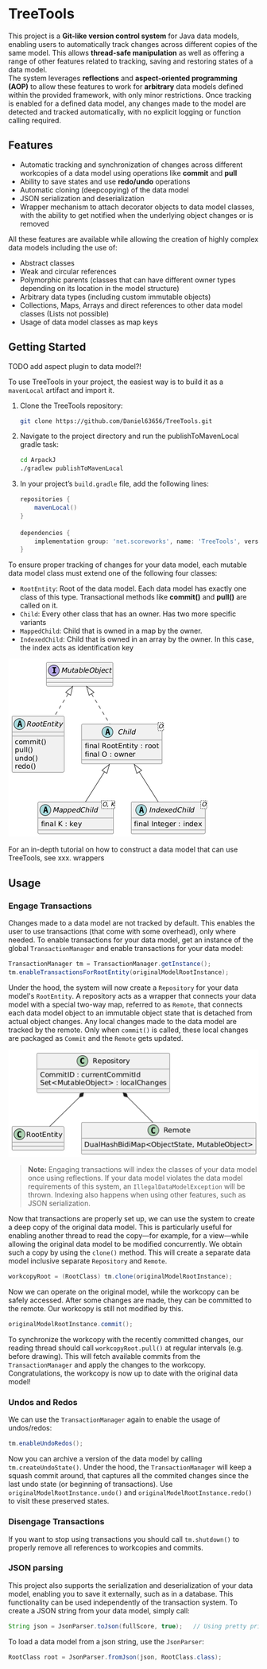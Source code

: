 # TreeTools

This project is a **Git-like version control system** for Java data models, enabling users to automatically track changes
across different copies of the same model. This allows **thread-safe manipulation** as well as offering
a range of other features related to tracking, saving and restoring states of a data model.  
The system leverages **reflections** and **aspect-oriented programming (AOP)** to allow these features to work for **arbitrary**
data models defined within the provided framework, with only minor restrictions. Once tracking is enabled for a defined
data model, any changes made to the model are detected and tracked automatically, with no explicit logging or function
calling required.

## Features

- Automatic tracking and synchronization of changes across different workcopies of a data model using operations like
  **commit** and **pull**
- Ability to save states and use **redo/undo** operations
- Automatic cloning (deepcopying) of the data model
- JSON serialization and deserialization
- Wrapper mechanism to attach decorator objects to data model classes, with the ability to get notified when the underlying object changes or is removed

All these features are available while allowing the creation of highly complex data models including the use of:
- Abstract classes
- Weak and circular references
- Polymorphic parents (classes that can have different owner types depending on its location in the model structure)
- Arbitrary data types (including custom immutable objects)
- Collections, Maps, Arrays and direct references to other data model classes (Lists not possible)
- Usage of data model classes as map keys

## Getting Started

TODO add aspect plugin to data model?!

To use TreeTools in your project, the easiest way is to build it as a `mavenLocal`
artifact and import it.

1. Clone the TreeTools repository:
    ```bash
    git clone https://github.com/Daniel63656/TreeTools.git
    ```

2. Navigate to the project directory and run the publishToMavenLocal gradle task:
    ```bash
    cd ArpackJ
    ./gradlew publishToMavenLocal
    ```
3. In your project’s `build.gradle` file, add the following lines:
    ```gradle
    repositories {
        mavenLocal()
    }
   
    dependencies {
        implementation group: 'net.scoreworks', name: 'TreeTools', version: '1.1.0'
    }
    ```

To ensure proper tracking of changes for your data model, each mutable data model class must extend one of the following
four classes:

- `RootEntity`: Root of the data model. Each data model has exactly one class of this type. Transactional methods like **commit()** and **pull()** are called on it.
- `Child`: Every other class that has an owner. Has two more specific variants
- `MappedChild`: Child that is owned in a map by the owner.
- `IndexedChild`: Child that is owned in an array by the owner. In this case, the index acts as identification key

![Data model classes](docs/dataModelClasses.png)

For an in-depth tutorial on how to construct a data model that can use TreeTools, see xxx. wrappers

## Usage

### Engage Transactions

Changes made to a data model are not tracked by default. This enables the user to use transactions (that come
with some overhead), only where needed. To enable transactions for your data model, get an instance of the global
`TransactionManager` and enable transactions for your data model:
```java
TransactionManager tm = TransactionManager.getInstance();
tm.enableTransactionsForRootEntity(originalModelRootInstance);
```
Under the hood, the system will now create a `Repository` for your data model's `RootEntity`. A repository acts as a wrapper
that connects your data model with a special two-way map, referred to as `Remote`, that connects each data model object
to an immutable object state that is detached from actual object changes.
Any local changes made to the data model are tracked by the remote. Only when `commit()` is called, these local changes
are packaged as `Commit` and the `Remote` gets updated.

![Data model classes](docs/structure.png)

> **Note:**
> Engaging transactions will index the classes of your data model once using reflections. If your data model violates the
> data model requirements of this system, an `IllegalDataModelException` will be thrown. Indexing also happens when using
> other features, such as JSON serialization.

Now that transactions are properly set up, we can use the system to create a deep copy of the original data model. This is
particularly useful for enabling another thread to read the copy—for example, for a view—while allowing the original data
model to be modified concurrently. We obtain such a copy by using the `clone()` method. This will create a separate 
data model inclusive separate `Repository` and `Remote`.
```java
workcopyRoot = (RootClass) tm.clone(originalModelRootInstance);
```

Now we can operate on the original model, while the workcopy can be safely accessed. After some changes are made, they
can be committed to the remote. Our workcopy is still not modified by this.
```java
originalModelRootInstance.commit();
```

To synchronize the workcopy with the recently committed changes, our reading thread should call `workcopyRoot.pull()`
at regular intervals (e.g. before drawing). This will fetch available commits from the `TransactionManager` and apply the changes to the workcopy.
Congratulations, the workcopy is now up to date with the original data model!

### Undos and Redos

We can use the `TransactionManager` again to enable the usage of undos/redos:
```java
tm.enableUndoRedos();
```

Now you can archive a version of the data model by calling `tm.createUndoState()`. Under the hood, the `TransactionManager`
will keep a squash commit around, that captures all the commited changes since the last undo state (or beginning of transactions).
Use `originalModelRootInstance.undo()` and `originalModelRootInstance.redo()` to visit these preserved states.

### Disengage Transactions

If you want to stop using transactions you should call `tm.shutdown()` to properly remove all references to workcopies
and commits.

### JSON parsing


This project also supports the serialization and deserialization of your data model, enabling you to save it externally,
such as in a database. This functionality can be used independently of the transaction system.
To create a JSON string from your data model, simply call:
```java
String json = JsonParser.toJson(fullScore, true);   // Using pretty printing
```
To load a data model from a json string, use the `JsonParser`:
```java
RootClass root = JsonParser.fromJson(json, RootClass.class);
```

